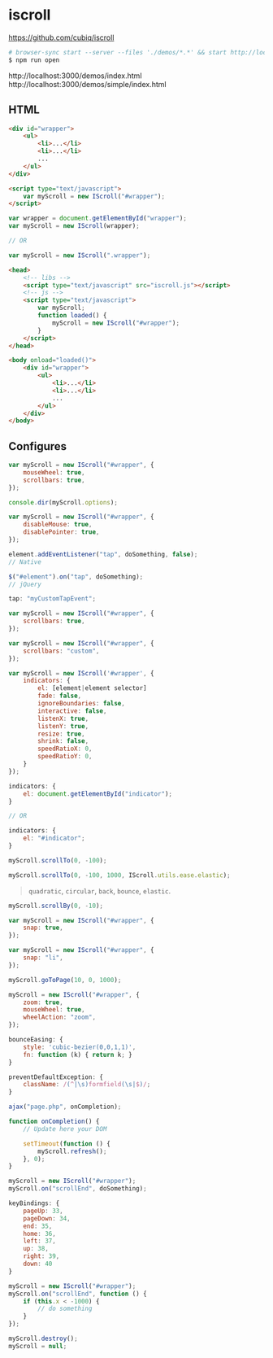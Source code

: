# iscroll

https://github.com/cubiq/iscroll

```sh
# browser-sync start --server --files './demos/*.*' && start http://localhost:3000/demos/index.html
$ npm run open

```

http://localhost:3000/demos/index.html
http://localhost:3000/demos/simple/index.html

## HTML

```html
<div id="wrapper">
    <ul>
        <li>...</li>
        <li>...</li>
        ...
    </ul>
</div>
```

```html
<script type="text/javascript">
    var myScroll = new IScroll("#wrapper");
</script>
```

```js
var wrapper = document.getElementById("wrapper");
var myScroll = new IScroll(wrapper);

// OR

var myScroll = new IScroll(".wrapper");
```

```html
<head>
    <!-- libs -->
    <script type="text/javascript" src="iscroll.js"></script>
    <!-- js -->
    <script type="text/javascript">
        var myScroll;
        function loaded() {
            myScroll = new IScroll("#wrapper");
        }
    </script>
</head>

<body onload="loaded()">
    <div id="wrapper">
        <ul>
            <li>...</li>
            <li>...</li>
            ...
        </ul>
    </div>
</body>
```

## Configures

```js
var myScroll = new IScroll("#wrapper", {
    mouseWheel: true,
    scrollbars: true,
});
```

```js
console.dir(myScroll.options);
```

```js
var myScroll = new IScroll("#wrapper", {
    disableMouse: true,
    disablePointer: true,
});
```

```js
element.addEventListener("tap", doSomething, false);
// Native

$("#element").on("tap", doSomething);
// jQuery
```

```js
tap: "myCustomTapEvent";
```

```js
var myScroll = new IScroll("#wrapper", {
    scrollbars: true,
});
```

```js
var myScroll = new IScroll("#wrapper", {
    scrollbars: "custom",
});
```

```js
var myScroll = new IScroll('#wrapper', {
    indicators: {
        el: [element|element selector]
        fade: false,
        ignoreBoundaries: false,
        interactive: false,
        listenX: true,
        listenY: true,
        resize: true,
        shrink: false,
        speedRatioX: 0,
        speedRatioY: 0,
    }
});
```

```js
indicators: {
    el: document.getElementById("indicator");
}

// OR

indicators: {
    el: "#indicator";
}
```

```js
myScroll.scrollTo(0, -100);
```

```js
myScroll.scrollTo(0, -100, 1000, IScroll.utils.ease.elastic);
```

> `quadratic`, `circular`, `back`, `bounce`, `elastic`.

```js
myScroll.scrollBy(0, -10);
```

```js
var myScroll = new IScroll("#wrapper", {
    snap: true,
});
```

```js
var myScroll = new IScroll("#wrapper", {
    snap: "li",
});
```

```js
myScroll.goToPage(10, 0, 1000);
```

```js
myScroll = new IScroll("#wrapper", {
    zoom: true,
    mouseWheel: true,
    wheelAction: "zoom",
});
```

```js
bounceEasing: {
    style: 'cubic-bezier(0,0,1,1)',
    fn: function (k) { return k; }
}
```

```js
preventDefaultException: {
    className: /(^|\s)formfield(\s|$)/;
}
```

```js
ajax("page.php", onCompletion);

function onCompletion() {
    // Update here your DOM

    setTimeout(function () {
        myScroll.refresh();
    }, 0);
}
```

```js
myScroll = new IScroll("#wrapper");
myScroll.on("scrollEnd", doSomething);
```

```js
keyBindings: {
    pageUp: 33,
    pageDown: 34,
    end: 35,
    home: 36,
    left: 37,
    up: 38,
    right: 39,
    down: 40
}
```

```js
myScroll = new IScroll("#wrapper");
myScroll.on("scrollEnd", function () {
    if (this.x < -1000) {
        // do something
    }
});
```

```js
myScroll.destroy();
myScroll = null;
```
